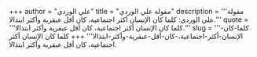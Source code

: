 +++
author = "علي الوردي"
title = "مقولة علي الوردي"
description = '''مقولة علي الوردي: كلما كان الإنسان أكثر اجتماعية، كان أقل عبقرية وأكثر ابتذالا.'''
quote = '''كلما كان الإنسان أكثر اجتماعية، كان أقل عبقرية وأكثر ابتذالا.'''
slug = '''كلما-كان-الإنسان-أكثر-اجتماعية،-كان-أقل-عبقرية-وأكثر-ابتذالا'''
+++
كلما كان الإنسان أكثر اجتماعية، كان أقل عبقرية وأكثر ابتذالا.
